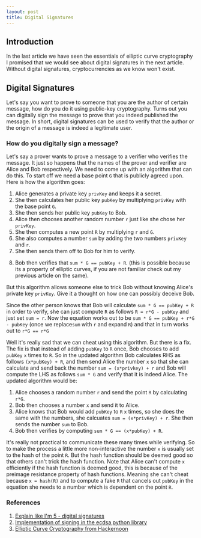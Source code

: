 ```yaml
---
layout: post
title: Digital Signatures
---
```


## Introduction

In the last article we have seen the essentials of elliptic curve cryptography
I promised that we would see about digital signatures in the next article.
Without digital signatures, cryptocurrencies as we know won't exist.

## Digital Signatures

Let's say you want to prove to someone that you are the author of certain message,
how do you do it using public-key cryptography. Turns out you can digitally sign
the message to prove that you indeed published the message. In short, digital
signatures can be used to verify that the author or the origin of a message is
indeed a legitimate user.

### How do you digitally sign a message?

Let's say a prover wants to prove a message to a verifier who verifies the message.
It just so happens that the names of the prover and verifier are Alice and Bob
respectively. We need to come up with an algorithm that can do this. To start off we
need a base point `G` that is publicly agreed upon. Here is how the algorithm goes:

<!--- Make sure to mention that the randomly chosen point must be in the order of the curve. --->

1. Alice generates a private key `privKey` and keeps it a secret.
2. She then calculates her public key `pubKey` by multiplying `privKey`
   with the base point `G`.
3. She then sends her public key `pubKey` to Bob.
4. Alice then chooses another random number `r` just like she chose her `privKey`.
5. She then computes a new point `R` by multiplying `r` and `G`.
6. She also computes a number `sum` by adding the two numbers `privKey` and `r`.
7. She then sends them off to Bob for him to verify.
<!--- TODO: link article --->
8. Bob then verifies that `sum * G == pubKey + R`. (this is possible because its
   a property of elliptic curves, if you are not familiar check out my previous article
   on the same).

But this algorithm allows someone else to trick Bob without knowing Alice's private
key `privKey`. Give it a thought on how one can possibly deceive Bob.

Since the other person knows that Bob will calculate `sum * G == pubKey + R` in order to verify,
she can just compute `R` as follows `R = r*G - pubKey` and just set `sum = r`. Now the
equation works out to be `sum * G == pubKey + r*G - pubKey` (once we replace`sum` with `r` and
expand `R`) and that in turn works out to `r*G == r*G`

Well it's really sad that we can cheat using this algorithm. But there is a fix.
The fix is that instead of adding `pubKey` to `R` once, Bob chooses to add `pubKey`
`x` times to `R`. So in the updated algorithm Bob calculates RHS as follows `(x*pubKey) + R`,
and then send Alice the number `x` so that she can calculate and send back the number
`sum = (x*privkey) + r` and Bob will compute the LHS as follows `sum * G` and verify that it
is indeed Alice. The updated algorithm would be:

1. Alice chooses a random number `r` and send the point `R` by calculating `r*G`.
2. Bob then chooses a number `x` and send it to Alice.
3. Alice knows that Bob would add `pubKey` to `R` `x` times, so she does the same with the numbers,
   she calcuates `sum = (x*privKey) + r`. She then sends the number `sum` to Bob.
4. Bob then verifies by computing `sum * G == (x*pubKey) + R`.

<!--- TODO: link preimage resistance property maybe? --->
It's really not practical to communicate these many times while verifying. So to make the process
a little more non-interactive the number `x` is usually set to the hash of the point `R`. But the
hash function should be deemed good so that others can't trick the hash function. Note that Alice
can't compute `x` efficiently if the hash function is deemed good, this is because of the preimage
resistance property of hash functions. Meaning she can't cheat because `x = hash(R)` and to compute
a fake `R` that cancels out `pubKey` in the equation she needs to a number which is dependent on the
point `R`.


### References

1. [Explain like I'm 5 - digital signatures](https://blog.oleganza.com/post/162861219668/eli5-digital-signatures)
2. [Implementation of signing in the ecdsa python library](https://github.com/starkbank/ecdsa-python/blob/master/ellipticcurve/ecdsa.py#L12)
3. [Elliptic Curve Cryptography from Hackernoon](https://hackernoon.com/what-is-the-math-behind-elliptic-curve-cryptography-f61b25253da3)
